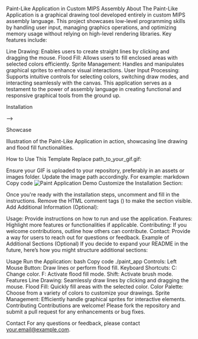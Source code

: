 Paint-Like Application in Custom MIPS Assembly
About
The Paint-Like Application is a graphical drawing tool developed entirely in custom MIPS assembly language. This project showcases low-level programming skills by handling user input, managing graphics operations, and optimizing memory usage without relying on high-level rendering libraries. Key features include:

Line Drawing: Enables users to create straight lines by clicking and dragging the mouse.
Flood Fill: Allows users to fill enclosed areas with selected colors efficiently.
Sprite Management: Handles and manipulates graphical sprites to enhance visual interactions.
User Input Processing: Supports intuitive controls for selecting colors, switching draw modes, and interacting seamlessly with the canvas.
This application serves as a testament to the power of assembly language in creating functional and responsive graphical tools from the ground up.

Installation
<!-- ### Installation 1. **Clone the Repository:** ```bash git clone https://github.com/yourusername/paint-like-app.git ``` 2. **Navigate to the Project Directory:** ```bash cd paint-like-app ``` 3. **Install Dependencies:** <!-- Add your installation steps here -->
-->

Showcase

Illustration of the Paint-Like Application in action, showcasing line drawing and flood fill functionalities.

How to Use This Template
Replace path_to_your_gif.gif:

Ensure your GIF is uploaded to your repository, preferably in an assets or images folder.
Update the image path accordingly. For example:
markdown
Copy code
![Paint Application Demo](assets/demo.gif)
Customize the Installation Section:

Once you're ready with the installation steps, uncomment and fill in the instructions.
Remove the HTML comment tags (<!-- and -->) to make the section visible.
Add Additional Information (Optional):

Usage: Provide instructions on how to run and use the application.
Features: Highlight more features or functionalities if applicable.
Contributing: If you welcome contributions, outline how others can contribute.
Contact: Provide a way for users to reach out for questions or feedback.
Example of Additional Sections (Optional)
If you decide to expand your README in the future, here’s how you might structure additional sections:

Usage
Run the Application:
bash
Copy code
./paint_app
Controls:
Left Mouse Button: Draw lines or perform flood fill.
Keyboard Shortcuts:
C: Change color.
F: Activate flood fill mode.
Shift: Activate brush mode.
Features
Line Drawing: Seamlessly draw lines by clicking and dragging the mouse.
Flood Fill: Quickly fill areas with the selected color.
Color Palette: Choose from a variety of colors to customize your drawings.
Sprite Management: Efficiently handle graphical sprites for interactive elements.
Contributing
Contributions are welcome! Please fork the repository and submit a pull request for any enhancements or bug fixes.

Contact
For any questions or feedback, please contact your.email@example.com.
